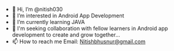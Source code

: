 - 👋 Hi, I’m @nitish030
- 👀 I’m interested in Android App Development 
- 🌱 I’m currently learning JAVA 
- 💞️ I'm seeking collaboration with fellow learners in Android app development to create and grow together...
- 📫 How to reach me Email: Nitishbhusnur@gmail.com


<!---
nitish030/nitish030 is a ✨ special ✨ repository because its `README.md` (this file) appears on your GitHub profile.
You can click the Preview link to take a look at your changes.
--->
